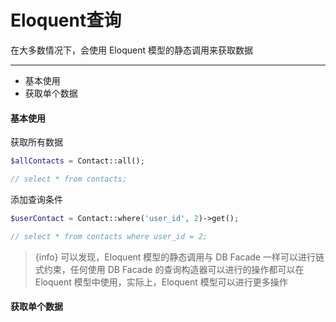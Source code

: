 # Eloquent查询

在大多数情况下，会使用 Eloquent 模型的静态调用来获取数据

----

- 基本使用
- 获取单个数据

#### 基本使用

获取所有数据

```PHP
$allContacts = Contact::all();

// select * from contacts;
```

添加查询条件

```PHP
$userContact = Contact::where('user_id', 2)->get();

// select * from contacts where user_id = 2;
```

> {info} 可以发现，Eloquent 模型的静态调用与 DB Facade 一样可以进行链式约束，任何使用 DB Facade 的查询构造器可以进行的操作都可以在 Eloquent 模型中使用，实际上，Eloquent 模型可以进行更多操作

#### 获取单个数据
